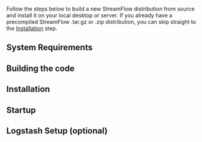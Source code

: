 Follow the steps below to build a new StreamFlow distribution from source and install it on your local desktop or server.  If you already have a precompiled StreamFlow .tar.gz or .zip distribution, you can skip straight to the [Installation](#Installation) step.

## System Requirements

## Building the code

## Installation

## Startup

## Logstash Setup (optional)